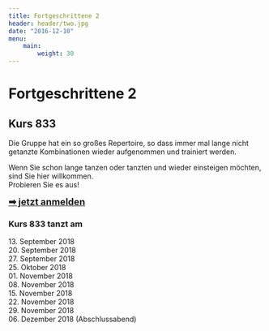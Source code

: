 ```yaml
---
title: Fortgeschrittene 2
header: header/two.jpg
date: "2016-12-10"
menu:
    main:
        weight: 30
---
```


# Fortgeschrittene 2
## Kurs 833

Die Gruppe hat ein so großes Repertoire, so dass immer mal lange nicht getanzte Kombinationen wieder aufgenommen und trainiert werden.  

Wenn Sie schon lange tanzen oder tanzten und wieder einsteigen möchten, sind Sie hier willkommen.  
Probieren Sie es aus!  

<span style="font-size: 1.3em;">**[➡ jetzt anmelden](kontakt)**</span>

### Kurs 833 tanzt am  

13\. September 2018  
20\. September 2018  
27\. September 2018  
25\. Oktober 2018  
01\. November 2018  
08\. November 2018  
15\. November 2018  
22\. November 2018  
29\. November 2018  
06\. Dezember 2018 (Abschlussabend)  
